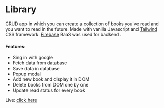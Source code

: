 # Library
[CRUD](https://en.wikipedia.org/wiki/Create,_read,_update_and_delete) app in which you can create a collection of books you've read and you want to read in the future. Made with vanilla Javascript and [Tailwind](https://tailwindcss.com/) CSS framework. [Firebase](https://firebase.google.com/) BaaS was used for backend .

#### Features:
- Sing in with google
- Fetch data from database
- Save data in database
- Popup modal
- Add new book and display it in DOM
- Delete books from DOM one by one
- Update read status for every book


Live: [click here](https://husky93.github.io/library/)